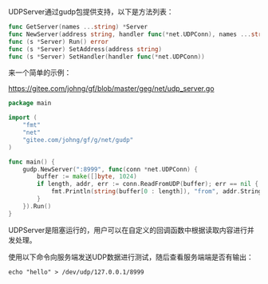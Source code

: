
UDPServer通过gudp包提供支持，以下是方法列表：
```go
func GetServer(names ...string) *Server
func NewServer(address string, handler func(*net.UDPConn), names ...string) *Server
func (s *Server) Run() error
func (s *Server) SetAddress(address string)
func (s *Server) SetHandler(handler func(*net.UDPConn))
```

来一个简单的示例：

https://gitee.com/johng/gf/blob/master/geg/net/udp_server.go

```go
package main

import (
    "fmt"
    "net"
    "gitee.com/johng/gf/g/net/gudp"
)

func main() {
    gudp.NewServer(":8999", func(conn *net.UDPConn) {
        buffer := make([]byte, 1024)
        if length, addr, err := conn.ReadFromUDP(buffer); err == nil {
            fmt.Println(string(buffer[0 : length]), "from", addr.String())
        }
    }).Run()
}
```

UDPServer是阻塞运行的，用户可以在自定义的回调函数中根据读取内容进行并发处理。

使用以下命令向服务端发送UDP数据进行测试，随后查看服务端端是否有输出：

	echo "hello" > /dev/udp/127.0.0.1/8999